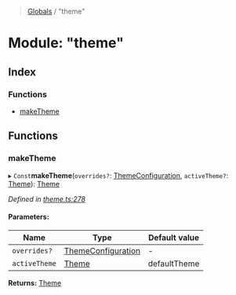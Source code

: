 > [Globals](../README.md) / "theme"

# Module: "theme"

## Index

### Functions

- [makeTheme](_theme_.md#maketheme)

## Functions

### makeTheme

▸ `Const`**makeTheme**(`overrides?`: [ThemeConfiguration](_index_.md#themeconfiguration), `activeTheme?`: [Theme](../interfaces/_index_.theme.md)): [Theme](../interfaces/_index_.theme.md)

_Defined in [theme.ts:278](https://github.com/kenoxa/beamwind/blob/main/packages/beamwind/src/theme.ts#L278)_

#### Parameters:

| Name          | Type                                                | Default value |
| ------------- | --------------------------------------------------- | ------------- |
| `overrides?`  | [ThemeConfiguration](_index_.md#themeconfiguration) | -             |
| `activeTheme` | [Theme](../interfaces/_index_.theme.md)             | defaultTheme  |

**Returns:** [Theme](../interfaces/_index_.theme.md)
